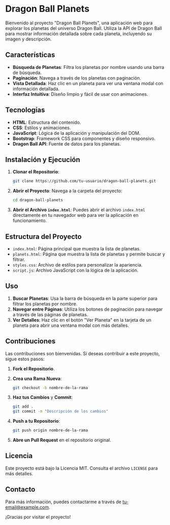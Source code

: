 # Dragon Ball Planets

Bienvenido al proyecto "Dragon Ball Planets", una aplicación web para explorar los planetas del universo Dragon Ball. Utiliza la API de Dragon Ball para mostrar información detallada sobre cada planeta, incluyendo su imagen y descripción.

## Características

- **Búsqueda de Planetas**: Filtra los planetas por nombre usando una barra de búsqueda.
- **Paginación**: Navega a través de los planetas con paginación.
- **Vista Detallada**: Haz clic en un planeta para ver una ventana modal con información detallada.
- **Interfaz Intuitiva**: Diseño limpio y fácil de usar con animaciones.

## Tecnologías

- **HTML**: Estructura del contenido.
- **CSS**: Estilos y animaciones.
- **JavaScript**: Lógica de la aplicación y manipulación del DOM.
- **Bootstrap**: Framework CSS para componentes y diseño responsivo.
- **Dragon Ball API**: Fuente de datos para los planetas.

## Instalación y Ejecución

1. **Clonar el Repositorio**:

   ```bash
   git clone https://github.com/tu-usuario/dragon-ball-planets.git
   ```

2. **Abrir el Proyecto**:
   Navega a la carpeta del proyecto:

   ```bash
   cd dragon-ball-planets
   ```

3. **Abrir el Archivo `index.html`**:
   Puedes abrir el archivo `index.html` directamente en tu navegador web para ver la aplicación en funcionamiento.

## Estructura del Proyecto

- `index.html`: Página principal que muestra la lista de planetas.
- `planets.html`: Página que muestra la lista de planetas y permite buscar y filtrar.
- `styles.css`: Archivo de estilos para personalizar la apariencia.
- `script.js`: Archivo JavaScript con la lógica de la aplicación.

## Uso

1. **Buscar Planetas**: Usa la barra de búsqueda en la parte superior para filtrar los planetas por nombre.
2. **Navegar entre Páginas**: Utiliza los botones de paginación para navegar a través de las páginas de planetas.
3. **Ver Detalles**: Haz clic en el botón "Ver Planeta" en la tarjeta de un planeta para abrir una ventana modal con más detalles.

## Contribuciones

Las contribuciones son bienvenidas. Si deseas contribuir a este proyecto, sigue estos pasos:

1. **Fork el Repositorio**.
2. **Crea una Rama Nueva**:

   ```bash
   git checkout -b nombre-de-la-rama
   ```

3. **Haz tus Cambios** y **Commit**:

   ```bash
   git add .
   git commit -m "Descripción de los cambios"
   ```

4. **Push a tu Repositorio**:

   ```bash
   git push origin nombre-de-la-rama
   ```

5. **Abre un Pull Request** en el repositorio original.

## Licencia

Este proyecto está bajo la Licencia MIT. Consulta el archivo `LICENSE` para más detalles.

## Contacto

Para más información, puedes contactarme a través de tu-email@example.com.

¡Gracias por visitar el proyecto!

